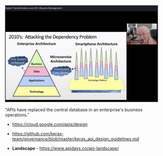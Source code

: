 ![](../images/APIs.jpeg)

"APIs have replaced the central database in an enterprise's business operations."

* https://cloud.google.com/apis/design
* https://github.com/keras-team/governance/blob/master/keras_api_design_guidelines.md

* **Landscape** - https://www.apidays.co/api-landscape/

